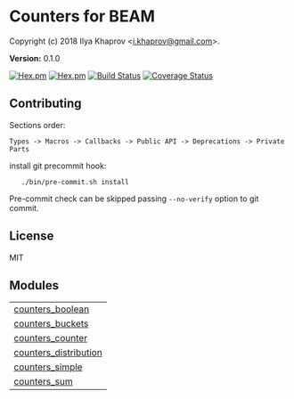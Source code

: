 

# Counters for BEAM #

Copyright (c) 2018 Ilya Khaprov <<i.khaprov@gmail.com>>.

__Version:__ 0.1.0

[![Hex.pm](https://img.shields.io/hexpm/v/counters.svg?maxAge=2592000?style=plastic)](https://hex.pm/packages/counters)
[![Hex.pm](https://img.shields.io/hexpm/dt/counters.svg?maxAge=2592000)](https://hex.pm/packages/counters)
[![Build Status](https://travis-ci.org/deadtrickster/counters.erl.svg?branch=version-3)](https://travis-ci.org/deadtrickster/counters.erl)
[![Coverage Status](https://coveralls.io/repos/github/deadtrickster/counters.erl/badge.svg?branch=master)](https://coveralls.io/github/deadtrickster/counters.erl?branch=master)

## Contributing

Sections order:

`Types -> Macros -> Callbacks -> Public API -> Deprecations -> Private Parts`

install git precommit hook:

```
   ./bin/pre-commit.sh install
```

Pre-commit check can be skipped passing `--no-verify` option to git commit.

## License

MIT


## Modules ##


<table width="100%" border="0" summary="list of modules">
<tr><td><a href="counters_boolean.md" class="module">counters_boolean</a></td></tr>
<tr><td><a href="counters_buckets.md" class="module">counters_buckets</a></td></tr>
<tr><td><a href="counters_counter.md" class="module">counters_counter</a></td></tr>
<tr><td><a href="counters_distribution.md" class="module">counters_distribution</a></td></tr>
<tr><td><a href="counters_simple.md" class="module">counters_simple</a></td></tr>
<tr><td><a href="counters_sum.md" class="module">counters_sum</a></td></tr></table>

